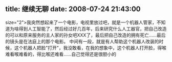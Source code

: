 title: 继续无聊
date: 2008-07-24 21:43:00
---

 size="2">我突然想起来了一个电影，电视里放过吧，就是一个机器人管家，不知道为啥得到人工智能了，然后经过好几百年，后来研究什么人工器官，把自己改造的可以和原来服务的主人家的孙女吧XXX了，最后把自己改造的拥有死亡……最后的镜头是在法庭上的那个电影。
中间有一段，就是有人帮助这个机器人改装的时候，这个机器人把脸"打开"，我没敢看，在我的想象中，这个机器人打开脸，得喉难看喉难看的，得比喉还难看……自己觉得还是很胆小的
